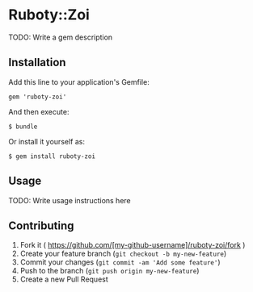 # Ruboty::Zoi

TODO: Write a gem description

## Installation

Add this line to your application's Gemfile:

    gem 'ruboty-zoi'

And then execute:

    $ bundle

Or install it yourself as:

    $ gem install ruboty-zoi

## Usage

TODO: Write usage instructions here

## Contributing

1. Fork it ( https://github.com/[my-github-username]/ruboty-zoi/fork )
2. Create your feature branch (`git checkout -b my-new-feature`)
3. Commit your changes (`git commit -am 'Add some feature'`)
4. Push to the branch (`git push origin my-new-feature`)
5. Create a new Pull Request
